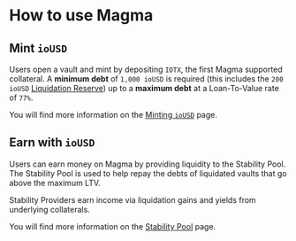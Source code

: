 # How to use Magma

## Mint `ioUSD`

Users open a vault and mint by depositing `IOTX`, the first Magma supported collateral. A **minimum debt** of `1,000 ioUSD` is required (this includes the `200 ioUSD` [Liquidation Reserve](how-to-use-magma.md#liquidation-reserve)) up to a **maximum debt** at a Loan-To-Value rate of `77%`.

You will find more information on the [Minting `ioUSD`](../protocol-concepts/borrowing-iousd.md) page.

## Earn with `ioUSD`

Users can earn money on Magma by providing liquidity to the Stability Pool. The Stability Pool is used to help repay the debts of liquidated vaults that go above the maximum LTV.&#x20;

Stability Providers earn income via liquidation gains and yields from underlying collaterals.

You will find more information on the [Stability Pool](../protocol-concepts/stability-pool-and-liquidations.md) page.
